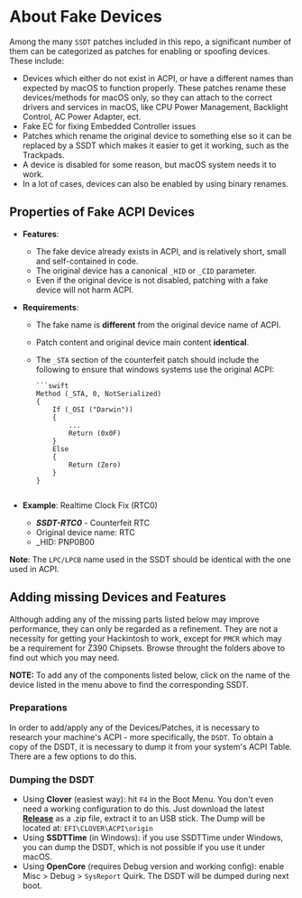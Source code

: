 # About Fake Devices

Among the many `SSDT` patches included in this repo, a significant number of them can be categorized as patches for enabling or spoofing devices. These include:

- Devices which either do not exist in ACPI, or have a different names than expected by macOS to function properly. These patches rename these devices/methods for macOS only, so they can attach to the correct drivers and services in macOS, like CPU Power Management, Backlight Control, AC Power Adapter, ect.
- Fake EC for fixing Embedded Controller issues
- Patches which rename the original device to something else so it can be replaced by a SSDT which makes it easier to get it working, such as the Trackpads.
- A device is disabled for some reason, but macOS system needs it to work. 
- In a lot of cases, devices can also be enabled by using binary renames.

## Properties of Fake ACPI Devices

- **Features**:
  - The fake device already exists in ACPI, and is relatively short, small and self-contained in code.  
  - The original device has a canonical `_HID` or `_CID` parameter.
  - Even if the original device is not disabled, patching with a fake device will not harm ACPI.
- **Requirements**:
  - The fake name is **different** from the original device name of ACPI.
  - Patch content and original device main content **identical**.
  - The `_STA` section of the counterfeit patch should include the following to ensure that windows systems use the original ACPI:
    
    	```swift
        Method (_STA, 0, NotSerialized)
        {
            If (_OSI ("Darwin"))
            {
                ...
                Return (0x0F)
            }
            Else
            {
                Return (Zero)
            }
        }
    ```
  
- **Example**: Realtime Clock Fix (RTC0)
  
  - ***SSDT-RTC0*** - Counterfeit RTC
  - Original device name: RTC
  - _HID: PNP0B00
  
**Note**: The `LPC/LPCB` name used in the SSDT should be identical with the one used in ACPI.

## Adding missing Devices and Features

Although adding any of the missing parts listed below may improve performance, they can only be regarded as a refinement. They are not a necessity for getting your Hackintosh to work, except for `PMCR` which may be a requirement for Z390 Chipsets. Browse throught the folders above to find out which you may need.

**NOTE:** To add any of the components listed below, click on the name of the device listed in the menu above to find the corresponding SSDT.

### Preparations

In order to add/apply any of the Devices/Patches, it is necessary to research your machine's ACPI - more specifically, the `DSDT`. To obtain a copy of the DSDT, it is necessary to dump it from your system's ACPI Table. There are a few options to do this.

### Dumping the DSDT

- Using **Clover** (easiest way): hit `F4` in the Boot Menu. You don't even need a working configuration to do this. Just download the latest [**Release**](https://github.com/CloverHackyColor/CloverBootloader/releases) as a .zip file, extract it to an USB stick. The Dump will be located at: `EFI\CLOVER\ACPI\origin`
- Using **SSDTTime** (in Windows): if you use SSDTTime under Windows, you can dump the DSDT, which is not possible if you use it under macOS.
- Using **OpenCore** (requires Debug version and working config): enable Misc > Debug > `SysReport` Quirk. The DSDT will be dumped during next boot.
